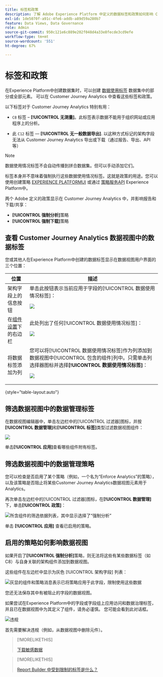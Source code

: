 ```yaml
---
title: 标签和政策
description: 了解 Adobe Experience Platform 中定义的数据标签和政策如何影响 Customer Journey Analytics 中的数据视图和报告。
exl-id: 1de5070f-a91c-4fe6-addb-a89d59a280b7
feature: Data Views, Data Governance
role: Admin
source-git-commit: 950c121e6c889e202f048d4a33e8fecde3cd9efe
workflow-type: tm+mt
source-wordcount: '551'
ht-degree: 67%

---
```


# 标签和政策

在Experience Platform中创建数据集时，可以创建 [数据使用标签](https://experienceleague.adobe.com/en/docs/experience-platform/data-governance/labels/reference) 数据集中的部分或全部元素。 可以在 Customer Journey Analytics 中查看这些标签和政策。

以下标签对于 Customer Journey Analytics 特别有用：

* `C8` 标签 – **[!UICONTROL 无测量]**。此标签表示数据不能用于组织网站或应用程序上的分析。

* 此 `C12` 标签 —  **[!UICONTROL 无一般数据导出]**. 以这种方式标记的架构字段无法从 Customer Journey Analytics 导出或下载（通过报告、导出、API 等）

>[!NOTE]
>
>数据使用情况标签不会自动传播到拼合数据集。但可以手动添加它们。

标签本身并不意味着强制执行这些数据使用情况标签。这就是政策的用途。您可以使用创建策略 [EXPERIENCE PLATFORMUI](https://experienceleague.adobe.com/en/docs/experience-platform/data-governance/policies/user-guide) 或通过 [策略服务API](https://experienceleague.adobe.com/en/docs/experience-platform/data-governance/api/overview) Experience Platform中。

两个 Adobe 定义的政策显示在 Customer Journey Analytics 中，并影响报告和下载/共享：

* **[!UICONTROL 强制分析]**&#x200B;策略
* **[!UICONTROL 强制下载]**&#x200B;策略

## 查看 Customer Journey Analytics 数据视图中的数据标签

您或其他人在Experience Platform中创建的数据标签显示在数据视图用户界面的三个位置：

| 位置 | 描述 |
| --- | --- |
| 架构字段上的信息按钮 | 单击此按钮表示当前应用于字段的[!UICONTROL 数据使用情况标签]：<p>![](assets/data-label-left.png) |
| 在[组件设置](/help/data-views/component-settings/overview.md)下的右边栏 | 此处列出了任何[!UICONTROL 数据使用情况标签]：<p>![](assets/data-label-right.png) |
| 将数据标签添加为列 | 您可以将[!UICONTROL 数据使用情况标签]作为列添加到数据视图中[!UICONTROL 包含的组件]列中。只需单击列选择器图标并选择&#x200B;**[!UICONTROL 数据使用情况标签]**：<p>![](assets/data-label-column.png) |

{style="table-layout:auto"}

## 筛选数据视图中的数据管理标签

在数据视图编辑器中，单击左边栏中的[!UICONTROL 过滤器]图标，并按&#x200B;**[!UICONTROL 数据管理]**&#x200B;和&#x200B;**[!UICONTROL 标签]**&#x200B;类型过滤数据视图组件：

![](assets/filter-labels.png)

单击&#x200B;**[!UICONTROL 应用]**&#x200B;查看哪些组件附有标签。

## 筛选数据视图中的数据管理策略

您可以检查是否启用了某个策略（例如，一个名为“Enforce Analytics”的策略），以及该策略是否阻止将某些Customer Journey Analytics数据视图元素用于Analytics。

再次单击左边栏中的[!UICONTROL 过滤器]图标，在&#x200B;**[!UICONTROL 数据管理]**&#x200B;下，单击&#x200B;**[!UICONTROL 政策]**：

![所含组件的筛选依据列表，其中显示选择了“强制分析”](assets/filter-policies.png)

单击 **[!UICONTROL 应用]** 查看已启用的策略。

## 启用的策略如何影响数据视图

如果开启了&#x200B;**[!UICONTROL 强制分析]**&#x200B;策略，则无法将这些有某些数据标签（如 C8）与自身关联的架构组件添加到数据视图。

这些组件在左边栏中显示为灰色 [!UICONTROL 架构字段] 列表：

![灰显的组件和策略消息表示已将策略应用于此字段，限制使用这些数据](assets/component-greyed.png)

您还无法保存其中有被阻止的字段的数据视图。

如果尝试在Experience Platform中的字段或字段组上应用访问和数据治理标签，并且已在数据视图中为其定义了组件，请务必谨慎。 您可能会看到此对话框。

![违规](assets/violation.png)

首先需要解决违规（例如，从数据视图中删除元件）。


>[!MORELIKETHIS]
>
>[下载敏感数据](/help/analysis-workspace/export/download-send.md)

>[!MORELIKETHIS]
>
>[Report Builder 中受到限制的标签是什么？](https://experienceleague.adobe.com/en/docs/analytics-platform/using/cja-reportbuilder/restricted-labels)


